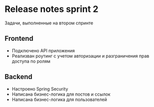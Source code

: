 # Release notes sprint 2

Задачи, выполненные на втором спринте

## Frontend

- Подключено API приложения
- Реализван роутинг с учетом авторизации и разграничения прав доступа по ролям

## Backend

- Настроено Spring Security
- Написана бизнес-логика для постов и ссылок
- Написана бизнес-логика для пользователей